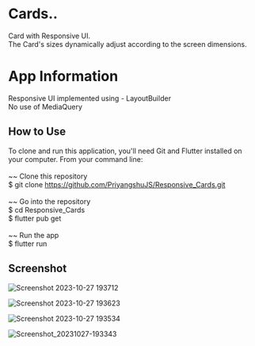 # Cards..

Card with Responsive UI.<br>
The Card's sizes dynamically adjust according to the screen dimensions.

# App Information 
Responsive UI implemented using - LayoutBuilder<br>
No use of MediaQuery

## How to Use
To clone and run this application, you'll need Git and Flutter installed on your computer. From your command line:<br><br>
~~ Clone this repository<br>
$ git clone https://github.com/PriyangshuJS/Responsive_Cards.git<br><br>
~~ Go into the repository<br>
$ cd Responsive_Cards<br>
$ flutter pub get<br><br>
~~ Run the app<br>
$ flutter run<br>

## Screenshot

![Screenshot 2023-10-27 193712](https://github.com/PriyangshuJS/Responsive_Cards/assets/116666129/6f8de567-4154-45b8-ab38-ee1a81e603b6)

![Screenshot 2023-10-27 193623](https://github.com/PriyangshuJS/Responsive_Cards/assets/116666129/7a92425c-1b0b-45a2-9210-598009df43f2)

![Screenshot 2023-10-27 193534](https://github.com/PriyangshuJS/Responsive_Cards/assets/116666129/4a72b097-d2a5-4541-834a-17afbb8b9cfe)

![Screenshot_20231027-193343](https://github.com/PriyangshuJS/Responsive_Cards/assets/116666129/71cabd2c-032a-4748-a2bd-b4332e6850fd)

